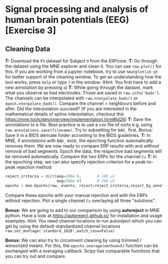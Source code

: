 # Signal processing and analysis of human brain potentials (EEG) [Exercise 3]
## Cleaning Data
**T:** Download the `P3` dataset for Subject `9` from the ERPcore.
**T:** Go through the dataset using the MNE explorer and clean it. You can use `raw.plot()` for this. If you are working from a jupyter notebook, try to use `%matplotlib qt` for better support of the cleaning window. To get an understanding how the tool works, press `help` or type `?` in the window. (Hint: You first have to add a new annotation by pressing `a`)
**T:** While going through the dataset, mark what you observe as bad electrodes. Those are saved in `raw.info['bads']`. The channels can be interpolated with `raw.nterpolate_bads()` or `epoch.nterpolate_bads()`. Compare the channel + neighbours before and after. Did the interpolation succeed? (If you are interested in the mathematical details of spline interpolation, checkout this https://mne.tools/dev/overview/implementation.html#id26)
**T:** Save the annotations to a file. Best practice is to use a csv file of sorts e.g. using `raw.annotations.save(filename)`. Try to subsetting for `BAD_` first. Bonus: Save it in a BIDS derivate folder according to the BIDS guidelines.
**T:** In MNE, if annotations with `BAD_` exist, the epoching function automatically removes them. We are now ready to compare ERP results with and without removal of bad segments. Epoch the data, the respective bad segments will be removed automatically. Compare the two ERPs for the channel `Cz`
**T:** In the epoching step, we can also specify rejection criterion for a peak-to-peak rejection method
```python
reject_criteria = dict(eeg=100e-6,       # 100 µV
                       eog=200e-6)       # 200 µV
epochs = mne.Epochs(raw, events, reject=reject_criteria,reject_by_annotation=False)
```
Compare these epochs with your manual rejection and with the ERPs without rejection. Plot a single channel `Cz` overlaying all three "solutions".

**Bonus:** We are going to add to our comparison by using **autoreject** in MNE python. Have a look at https://autoreject.github.io/ for installation and usage examples. Hint: You need channel locations to run autoreject which you can get by using the default-standardized channel locations `raw.set_montage('standard_1020',match_case=False)`

**Bonus:** We can also try to circumvent cleaning by using trimmed / winsorized means. For this, the `epochs.average(method=X)` function can be exchanged with a averaging callback. Scipy has comparable functions that you can try out and compare.

